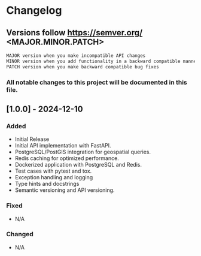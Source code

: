 # Changelog

## Versions follow https://semver.org/ <MAJOR.MINOR.PATCH>
```markdown
MAJOR version when you make incompatible API changes
MINOR version when you add functionality in a backward compatible manner
PATCH version when you make backward compatible bug fixes
```

### All notable changes to this project will be documented in this file.


## [1.0.0] - 2024-12-10
### Added
- Initial Release
- Initial API implementation with FastAPI.
- PostgreSQL/PostGIS integration for geospatial queries.
- Redis caching for optimized performance.
- Dockerized application with PostgreSQL and Redis.
- Test cases with pytest and tox.
- Exception handling and logging
- Type hints and docstrings
- Semantic versioning and API versioning.

### Fixed
- N/A

### Changed
- N/A